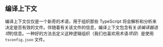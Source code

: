 ## 编译上下文
编译上下文仅仅是一个新奇的术语，用于组织那些 TypeScript 将会解析和分析来决定是否有效的文件。伴随着有关该文件的信息，编译上下文包含有关*该编译器选项*的信息。一种好的方法去定义这种逻辑组织（我们也喜欢用术语*项目*）是使用 `tsconfig.json` 文件。
